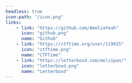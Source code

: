 ```yaml
---
headless: true
icon-path: "/icon.png"
links:
    - link: "https://github.com/AmeliaYeah"
      icon: "github.png"
      name: "Github"
    - link: "https://ctftime.org/user/119915"
      icon: "ctftime.png"
      name: "CTFTime"
    - link: "https://letterboxd.com/melzipan/"
      icon: "letterboxd.png"
      name: "Letterboxd"
---
```

